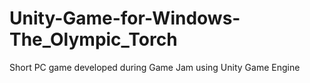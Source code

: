 # Unity-Game-for-Windows-The_Olympic_Torch
Short PC game developed during Game Jam using Unity Game Engine 
